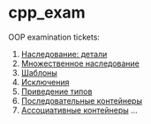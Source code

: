 # cpp_exam
OOP examination tickets:

1. [Наследование: детали](questions/01.md)
2. [Множественное наследование](questions/02.md)
3. [Шаблоны](questions/03.md)
4. [Исключения](questions/04.md)
5. [Приведение типов](questions/05.md)
6. [Последовательные контейнеры](questions/06.md)
7. [Ассоциативные контейнеры](questions/07.md)
...
